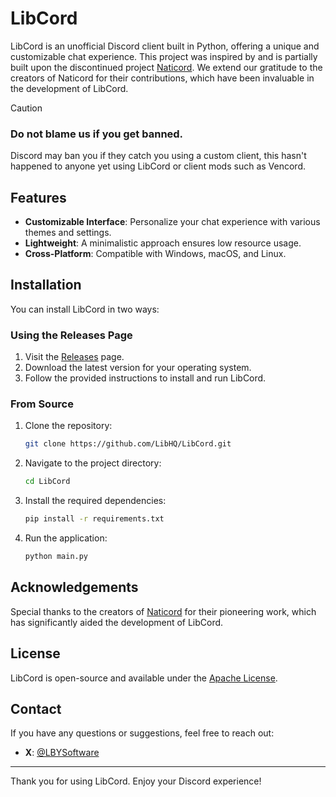# LibCord

LibCord is an unofficial Discord client built in Python, offering a unique and customizable chat experience. This project was inspired by and is partially built upon the discontinued project [Naticord](https://github.com/n1d3v/Naticord). We extend our gratitude to the creators of Naticord for their contributions, which have been invaluable in the development of LibCord.

> [!CAUTION]
> ### Do not blame us if you get banned.
> Discord may ban you if they catch you using a custom client, this hasn't happened to anyone yet using LibCord or client mods such as Vencord.

## Features

- **Customizable Interface**: Personalize your chat experience with various themes and settings.
- **Lightweight**: A minimalistic approach ensures low resource usage.
- **Cross-Platform**: Compatible with Windows, macOS, and Linux.

## Installation

You can install LibCord in two ways:

### Using the Releases Page

1. Visit the [Releases](https://github.com/LibHQ/LibCord/releases) page.
2. Download the latest version for your operating system.
3. Follow the provided instructions to install and run LibCord.

### From Source

1. Clone the repository:
    ```sh
    git clone https://github.com/LibHQ/LibCord.git
    ```
2. Navigate to the project directory:
    ```sh
    cd LibCord
    ```
3. Install the required dependencies:
    ```sh
    pip install -r requirements.txt
    ```
4. Run the application:
    ```sh
    python main.py
    ```

## Acknowledgements

Special thanks to the creators of [Naticord](https://github.com/n1d3v/Naticord) for their pioneering work, which has significantly aided the development of LibCord.

## License

LibCord is open-source and available under the [Apache License](LICENSE).

## Contact

If you have any questions or suggestions, feel free to reach out:

- **X**: [@LBYSoftware](https://x.com/LBYSoftware)

---

Thank you for using LibCord. Enjoy your Discord experience!

